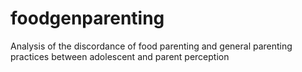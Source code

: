 # foodgenparenting
Analysis of the discordance of food parenting and general parenting practices between adolescent and parent perception
